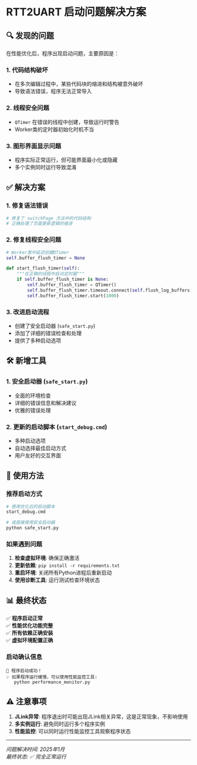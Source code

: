 # RTT2UART 启动问题解决方案

## 🔍 发现的问题

在性能优化后，程序出现启动问题，主要原因是：

### 1. 代码结构破坏
- 在多次编辑过程中，某些代码块的缩进和结构被意外破坏
- 导致语法错误，程序无法正常导入

### 2. 线程安全问题
- `QTimer` 在错误的线程中创建，导致运行时警告
- Worker类的定时器初始化时机不当

### 3. 图形界面显示问题
- 程序实际正常运行，但可能界面最小化或隐藏
- 多个实例同时运行导致混淆

## ✅ 解决方案

### 1. 修复语法错误
```python
# 修复了 switchPage 方法中的代码结构
# 正确处理了页面更新逻辑的缩进
```

### 2. 修复线程安全问题
```python
# Worker类中延迟创建QTimer
self.buffer_flush_timer = None

def start_flush_timer(self):
    """在正确的线程中启动定时器"""
    if self.buffer_flush_timer is None:
        self.buffer_flush_timer = QTimer()
        self.buffer_flush_timer.timeout.connect(self.flush_log_buffers)
        self.buffer_flush_timer.start(1000)
```

### 3. 改进启动流程
- 创建了安全启动器 (`safe_start.py`)
- 添加了详细的错误检查和处理
- 提供了多种启动选项

## 🛠️ 新增工具

### 1. 安全启动器 (`safe_start.py`)
- 全面的环境检查
- 详细的错误信息和解决建议
- 优雅的错误处理

### 2. 更新的启动脚本 (`start_debug.cmd`)
- 多种启动选项
- 自动选择最佳启动方式
- 用户友好的交互界面

## 🚀 使用方法

### 推荐启动方式
```bash
# 使用优化后的启动脚本
start_debug.cmd

# 或直接使用安全启动器
python safe_start.py
```

### 如果遇到问题
1. **检查虚拟环境**: 确保正确激活
2. **更新依赖**: `pip install -r requirements.txt`
3. **重启环境**: 关闭所有Python进程后重新启动
4. **使用诊断工具**: 运行测试检查环境状态

## 📊 最终状态

✅ **程序启动正常**  
✅ **性能优化功能完整**  
✅ **所有依赖正确安装**  
✅ **虚拟环境配置正确**  

### 启动确认信息
```
🎉 程序启动成功！
💡 如果程序运行缓慢，可以使用性能监控工具:
   python performance_monitor.py
```

## ⚠️ 注意事项

1. **JLink异常**: 程序退出时可能出现JLink相关异常，这是正常现象，不影响使用
2. **多实例运行**: 避免同时运行多个程序实例
3. **性能监控**: 可以同时运行性能监控工具观察程序状态

---

*问题解决时间: 2025年1月*  
*最终状态: ✅ 完全正常运行*

